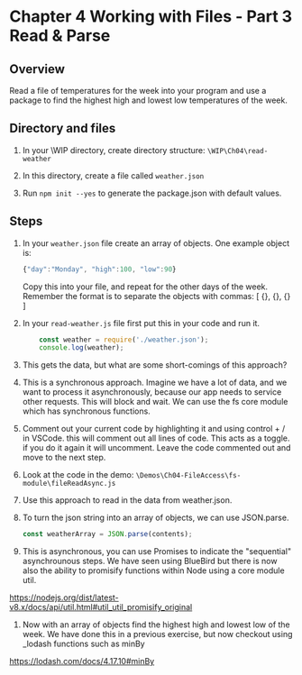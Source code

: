 # Chapter 4 Working with Files - Part 3 Read & Parse

## Overview

Read a file of temperatures for the week into your program and use a package to find the highest high and lowest low temperatures of the week.

## Directory and files

1. In your \WIP directory, create directory structure: `\WIP\Ch04\read-weather`

1. In this directory, create a file called `weather.json`

1. Run `npm init --yes` to generate the package.json with default values.

## Steps

1. In your `weather.json` file create an array of objects. One example object is:
    ```javascript
    {"day":"Monday", "high":100, "low":90}
    ```

    Copy this into your file, and repeat for the other days of the week. Remember the format is to separate the objects with commas:  [ {}, {}, {} ] 

1. In your `read-weather.js` file first put this in your code and run it. 
    
    ```javascript
        const weather = require('./weather.json');
        console.log(weather);
    ```

1. This gets the data, but what are some short-comings of this approach?

1. This is a synchronous approach.  Imagine we have a lot of data, and we want to process it asynchronously, because our app needs to service other requests. This will block and wait. We can use the fs core module which has synchronous functions.
    
1. Comment out your current code by highlighting it and using control + / in VSCode. this will comment out all lines of code. This acts as a toggle. if you do it again it will uncomment. Leave the code commented out and move to the next step.

1. Look at the code in the demo: `\Demos\Ch04-FileAccess\fs-module\fileReadAsync.js`

1. Use this approach to read in the data from weather.json.
    
1. To turn the json string into an array of objects, we can use JSON.parse.

    ```javascript
    const weatherArray = JSON.parse(contents);
    ```

1. This is asynchronous, you can use Promises to indicate the "sequential" asynchrounous steps. We have seen using BlueBird but there is now also the ability to promisify functions within Node using a core module util.

https://nodejs.org/dist/latest-v8.x/docs/api/util.html#util_util_promisify_original

1. Now with an array of objects find the highest high and lowest low of the week. We have done this in a previous exercise, but now checkout using _lodash functions such as minBy

https://lodash.com/docs/4.17.10#minBy

